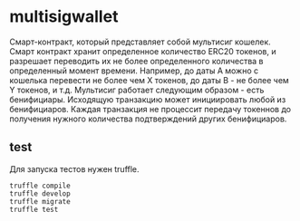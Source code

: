 # multisigwallet
Смарт-контракт, который представляет собой мультисиг кошелек. Смарт контракт хранит определенное количество ERC20 токенов, и разрешает переводить их не более определенного количества в определенный момент времени. Например, до даты А можно с кошелька перевести не более чем X токенов, до даты B - не более чем Y токенов, и т.д. Мультисиг работает следующим образом - есть бенифициары. Исходящую транзакцию может инициировать любой из бенифициаров. Каждая транзакция не процессит передачу токеннов до получения нужного количества подтверждений других бенифициаров.
## test
Для запуска тестов нужен truffle.
```shell
truffle compile
truffle develop
truffle migrate
truffle test
```